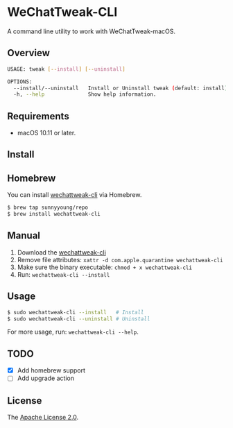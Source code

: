 # WeChatTweak-CLI

A command line utility to work with WeChatTweak-macOS.

## Overview

```bash
USAGE: tweak [--install] [--uninstall]

OPTIONS:
  --install/--uninstall   Install or Uninstall tweak (default: install)
  -h, --help              Show help information.
```

## Requirements

- macOS 10.11 or later.

## Install

## Homebrew

You can install [wechattweak-cli](https://github.com/Sunnyyoung/WeChatTweak-CLI) via Homebrew.

```bash
$ brew tap sunnyyoung/repo
$ brew install wechattweak-cli
```

## Manual

1. Download the [wechattweak-cli](https://github.com/Sunnyyoung/WeChatTweak-CLI/releases/latest/download/wechattweak-cli)
2. Remove file attributes: `xattr -d com.apple.quarantine wechattweak-cli`
3. Make sure the binary executable: `chmod + x wechattweak-cli`
4. Run: `wechattweak-cli --install`

## Usage

```bash
$ sudo wechattweak-cli --install   # Install
$ sudo wechattweak-cli --uninstall # Uninstall
```

For more usage, run: `wechattweak-cli --help`.

## TODO

- [x] Add homebrew support
- [ ] Add upgrade action

## License

The [Apache License 2.0](LICENSE).
